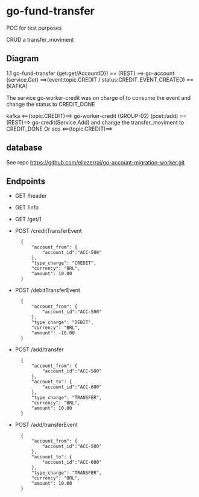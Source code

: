 # go-fund-transfer

POC for test purposes

CRUD a transfer_moviment

## Diagram

1.1 go-fund-transfer (get:get/AccountID}) == (REST) ==> go-account (service.Get) ==>(event:topic.CREDIT / status:CREDIT_EVENT_CREATED) == (KAFKA)

The service go-worker-credit was on charge of to consume the event and change the status to CREDIT_DONE

kafka <==(topic.CREDIT)==> go-worker-credit (GROUP-02) (post:/add) ==(REST)==> go-credit(Service.Add) and change the transfer_moviment to CREDIT_DONE
Or
sqs <==(topic.CREDIT)==> 

## database

See repo https://github.com/eliezerraj/go-account-migration-worker.git

## Endpoints

+ GET /header

+ GET /info

+ GET /get/1

+ POST /creditTransferEvent

        {
            "account_from": {
                "account_id":"ACC-500"
            },
            "type_charge": "CREDIT",
            "currency": "BRL",
            "amount": 10.00
        }

+ POST /debitTransferEvent

        {
            "account_from": {
                "account_id":"ACC-500"
            },
            "type_charge": "DEBIT",
            "currency": "BRL",
            "amount": -10.00
        }

+ POST /add/transfer

        {
            "account_from": {
                "account_id":"ACC-500"
            },
            "account_to": {
                "account_id":"ACC-600"
            },
            "type_charge": "TRANSFER",
            "currency": "BRL",
            "amount": 10.00
        }

+ POST /add/transferEvent

        {
            "account_from": {
                "account_id":"ACC-500"
            },
            "account_to": {
                "account_id":"ACC-600"
            },
            "type_charge": "TRANSFER",
            "currency": "BRL",
            "amount": 10.00
        }

